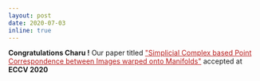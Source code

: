```yaml
---
layout: post
date: 2020-07-03
inline: true
---
```


<style>
    /* .draw_bottomline{
        border-bottom: 1px solid #ccc;
    }
     */
</style>

<div class="draw_bottomline">
<b>Congratulations Charu !</b> Our paper titled 
<a href="https://arxiv.org/pdf/2007.02381.pdf" target="blank" style="color: #b71c1c;">"Simplicial Complex based Point Correspondence between Images warped onto Manifolds"</a> accepted at <b>ECCV 2020</b>

</div>
